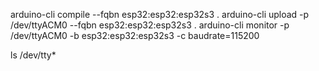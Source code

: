 arduino-cli compile --fqbn esp32:esp32:esp32s3 .
arduino-cli upload -p /dev/ttyACM0 --fqbn esp32:esp32:esp32s3 .
arduino-cli monitor -p /dev/ttyACM0 -b esp32:esp32:esp32s3 -c baudrate=115200

ls /dev/tty*
